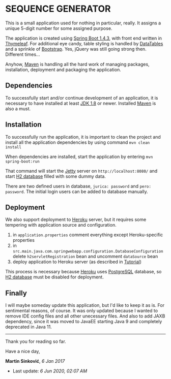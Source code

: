 # SEQUENCE GENERATOR
This is a small application used for nothing in particular, really. 
It assigns a unique 5-digit number for some assigned purpose.

The application is created using [Spring Boot 1.4.3], with front end written in [Thymeleaf].
For additional eye candy, table styling is handled by [DataTables] and a sprinkle of [Bootstrap]. 
Yes, jQuery was still going strong then. Different times...

Anyhow, [Maven] is handling all the hard work of managing packages, installation, deployment and packaging the application.

## Dependencies
To successfully start and/or continue development of an application, it is necessary to have installed at least [JDK 1.8] or newer.
Installed [Maven] is also a must.

## Installation
To successfully run the application, it is important to clean the project and install all the application dependencies by using command
```mvn clean install```

When dependencies are installed, start the application by entering
```mvn spring-boot:run```

That command will start the [Jetty] server on `http://localhost:8080/` and start [H2 database] filled with some dummy data.

There are two defined users in database, `jurica: password` and `pero: password`. The initial login users can be added to database manually.

## Deployment
We also support deployment to [Heroku] server, but it requires some tempering with application source and configuration.
1) in `application.properties` comment everything except Heroku-specific properties
1) in `src.main.java.com.springwebapp.configuration.DatabaseConfiguration` delete `h2servletRegistration` bean and uncomment `dataSource` bean
1) deploy application to Heroku server (as described in [Tutorial])

This process is necessary because [Heroku] uses [PostgreSQL] database, so [H2 database] must be disabled for deployment.

## Finally
I will maybe someday update this application, but I'd like to keep it as is. For sentimental reasons, of course.
It was only updated because I wanted to remove IDE config files and all other unecessary files. And also to add JAXB dependency, since it was moved to JavaEE starting Java 9 and completely deprecated in Java 11.

***
Thank you for reading so far.

Have a nice day,

__Martin Sinković__, *6 Jan 2017*

* Last update: *6 Jun 2020, 02:07 AM*

[Spring Boot 1.4.3]: https://docs.spring.io/autorepo/docs/spring-boot/1.4.3.BUILD-SNAPSHOT/reference/htmlsingle/
[Thymeleaf]: https://www.thymeleaf.org/
[DataTables]: https://datatables.net/
[Bootstrap]: http://getbootstrap.com
[Maven]: https://maven.apache.org/
[JDK 1.8]: https://openjdk.java.net/
[Jetty]: https://www.eclipse.org/jetty/
[H2 database]: https://www.h2database.com/html/main.html
[Heroku]: https://www.heroku.com/
[Tutorial]: https://devcenter.heroku.com/articles/heroku-cli#getting-started
[PostgreSQL]: https://www.postgresql.org/
